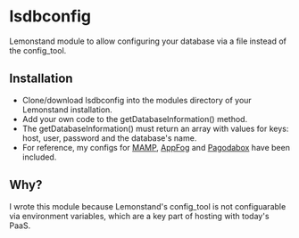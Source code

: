 lsdbconfig
==========

Lemonstand module to allow configuring your database via a file instead of the config_tool.

## Installation ##
- Clone/download lsdbconfig into the modules directory of your Lemonstand installation.
- Add your own code to the getDatabaseInformation() method.
- The getDatabaseInformation() must return an array with values for keys: host, user, password and the database's name.
- For reference, my configs for [MAMP](http://www.mamp.info/), [AppFog](https://www.appfog.com/) and [Pagodabox](https://pagodabox.com/) have been included.

## Why? ##
I wrote this module because Lemonstand's config_tool is not configuarable via environment variables, which are a key part of hosting with today's PaaS.
